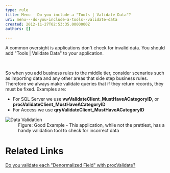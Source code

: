 ```yaml
---
type: rule
title: Menu - Do you include a "Tools | Validate Data"?
uri: menu---do-you-include-a-tools--validate-data
created: 2012-11-27T02:53:35.0000000Z
authors: []

---
```




<span class='intro'> <p>A common oversight is applications don't check for invalid data. You should add &quot;Tools | Validate Data&quot; to your application.</p> </span>

​<div>So when you add business rules to the middle tier, consider scenarios such as importing data and any other areas that side step business rules. Therefore we always make validate queries that if they return records, they must be fixed. Examples are&#58;</div>
<ul><li>For SQL Server we use <strong>vwValidateClient_MustHaveACategoryID</strong>, or <strong>procValidateClient_MustHaveACategoryID</strong></li>
<li>For Access we use <strong>qryValidateClient_MustHaveACategoryID</strong></li></ul>
<dl class="goodImage"><dt><img alt="Data Validation" src="http&#58;//www.ssw.com.au/ssw/Standards/Rules/Images/TimeProValidateData.png" /></dt>
<dd>Figure&#58; Good Example - This application, while not the prettiest, has a handy validation tool to check for incorrect data</dd></dl>
<h1>Related Links</h1>
<div><a href="/do-you-validate-each-＂denormalized-field＂-with-procvalidate">Do you validate each &quot;Denormalized Field&quot; with procValidate?</a></div>




